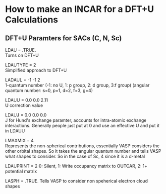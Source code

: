 # How to make an INCAR for a DFT+U Calculations
## DFT+U Paramters for SACs (C, N, Sc)
LDAU = .TRUE.               
Turns on DFT+U

LDAUTYPE = 2                
Simplified approach to DFT+U

LADAUL = -1 -1 2            
1-quantum number (-1: no U, 1: p group, 2: d group, 3:f group) (angular quantum number: s=0, p=1, d=2, f=3, g=4)

LDAUU = 0.0 0.0 2.11      
U correction value

LDAUJ = 0.0 0.0 0.0         
J for Hund's exchange paramter, accounts for intra-atomic exchange interactions. Generally people just put at 0 and use an effective U and put it in LDAUU

LMAXMIX = 4          
Represents the non-spherical contributions, essentially VASP considers the other orbital shapes. So it takes the angular quantum number and tells VASP what shapes to consider. So in the case of Sc, 4 since it is a d-metal

LDAUPRINT = 2
0: Silent, 1: Write occupancy matrix to OUTCAR, 2: 1+ potential matrix

LASPH = .TRUE. 
Tells VASP to consider non speherical electron cloud shapes